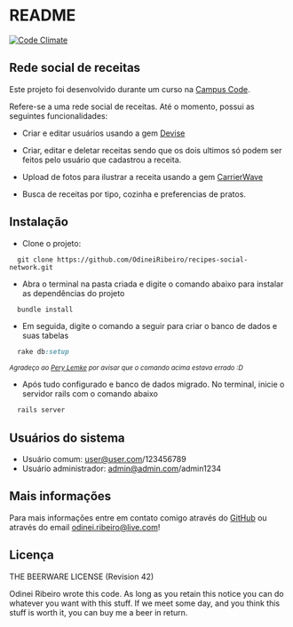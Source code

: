 # README
[![Code Climate](https://codeclimate.com/github/OdineiRibeiro/recipes-social-network/badges/gpa.svg)](https://codeclimate.com/github/OdineiRibeiro/recipes-social-network)

## Rede social de receitas

Este projeto foi desenvolvido durante um curso na [Campus Code](http://www.campuscode.com.br/).

Refere-se a uma rede social de receitas. Até o momento, possui as seguintes funcionalidades:

- Criar e editar usuários usando a gem [Devise](https://github.com/plataformatec/devise)

- Criar, editar e deletar receitas sendo que os dois ultimos só podem ser feitos pelo usuário que cadastrou a receita.

- Upload de fotos para ilustrar a receita usando a gem [CarrierWave](https://github.com/carrierwaveuploader/carrierwave)

- Busca de receitas por tipo, cozinha e preferencias de pratos.


## Instalação

- Clone o projeto:

```
  git clone https://github.com/OdineiRibeiro/recipes-social-network.git
```

- Abra o terminal na pasta criada e digite o comando abaixo para instalar as dependências do projeto

```ruby
  bundle install
```
- Em seguida, digite o comando a seguir para criar o banco de dados e suas tabelas

```ruby
  rake db:setup 
```
<sup>*Agradeço ao [Pery Lemke](https://github.com/perylemke) por avisar que o comando acima estava errado :D*</sup>

- Após tudo configurado e banco de dados migrado. No terminal, inicie o servidor rails com o comando abaixo

```ruby
  rails server
```

## Usuários do sistema

- Usuário comum: user@user.com/123456789
- Usuário administrador: admin@admin.com/admin1234

## Mais informações

Para mais informações entre em contato comigo através do [GitHub](https://github.com/OdineiRibeiro) ou através do email odinei.ribeiro@live.com!

## Licença

THE BEERWARE LICENSE (Revision 42)

Odinei Ribeiro wrote this code. As long as you retain this notice you can do whatever you want with this stuff. If we meet some day, and you think this stuff is worth it, you can buy me a beer in return.
